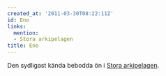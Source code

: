 ```yaml
---
created_at: '2011-03-30T08:22:11Z'
id: Eno
links:
  mention:
  - Stora arkipelagen
title: Eno
---
```


Den sydligast kända bebodda ön i [Stora arkipelagen].

  [Stora arkipelagen]: Stora_arkipelagen